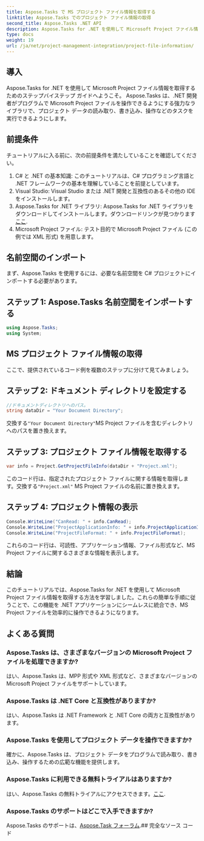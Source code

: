 ```yaml
---
title: Aspose.Tasks で MS プロジェクト ファイル情報を取得する
linktitle: Aspose.Tasks でのプロジェクト ファイル情報の取得
second_title: Aspose.Tasks .NET API
description: Aspose.Tasks for .NET を使用して Microsoft Project ファイル情報を取得する方法を学習します。コード例を含むステップバイステップのガイド。
type: docs
weight: 19
url: /ja/net/project-management-integration/project-file-information/
---
```

## 導入
Aspose.Tasks for .NET を使用して Microsoft Project ファイル情報を取得するためのステップバイステップ ガイドへようこそ。 Aspose.Tasks は、.NET 開発者がプログラムで Microsoft Project ファイルを操作できるようにする強力なライブラリで、プロジェクト データの読み取り、書き込み、操作などのタスクを実行できるようにします。
## 前提条件
チュートリアルに入る前に、次の前提条件を満たしていることを確認してください。
1. C# と .NET の基本知識: このチュートリアルは、C# プログラミング言語と .NET フレームワークの基本を理解していることを前提としています。
2. Visual Studio: Visual Studio または .NET 開発と互換性のあるその他の IDE をインストールします。
3.  Aspose.Tasks for .NET ライブラリ: Aspose.Tasks for .NET ライブラリをダウンロードしてインストールします。ダウンロードリンクが見つかります[ここ](https://releases.aspose.com/tasks/net/).
4. Microsoft Project ファイル: テスト目的で Microsoft Project ファイル (この例では XML 形式) を用意します。

## 名前空間のインポート
まず、Aspose.Tasks を使用するには、必要な名前空間を C# プロジェクトにインポートする必要があります。
## ステップ 1: Aspose.Tasks 名前空間をインポートする
```csharp
using Aspose.Tasks;
using System;

```
## MS プロジェクト ファイル情報の取得
ここで、提供されているコード例を複数のステップに分けて見てみましょう。
## ステップ 2: ドキュメント ディレクトリを設定する
```csharp
//ドキュメントディレクトリへのパス。
string dataDir = "Your Document Directory";
```
交換する`"Your Document Directory"`MS Project ファイルを含むディレクトリへのパスを置き換えます。
## ステップ 3: プロジェクト ファイル情報を取得する
```csharp
var info = Project.GetProjectFileInfo(dataDir + "Project.xml");
```
このコード行は、指定されたプロジェクト ファイルに関する情報を取得します。交換する`"Project.xml"` MS Project ファイルの名前に置き換えます。
## ステップ 4: プロジェクト情報の表示
```csharp
Console.WriteLine("CanRead: " + info.CanRead);
Console.WriteLine("ProjectApplicationInfo: " + info.ProjectApplicationInfo);
Console.WriteLine("ProjectFileFormat: " + info.ProjectFileFormat);
```
これらのコード行は、可読性、アプリケーション情報、ファイル形式など、MS Project ファイルに関するさまざまな情報を表示します。

## 結論
このチュートリアルでは、Aspose.Tasks for .NET を使用して Microsoft Project ファイル情報を取得する方法を学習しました。これらの簡単な手順に従うことで、この機能を .NET アプリケーションにシームレスに統合でき、MS Project ファイルを効率的に操作できるようになります。
## よくある質問
### Aspose.Tasks は、さまざまなバージョンの Microsoft Project ファイルを処理できますか?
はい、Aspose.Tasks は、MPP 形式や XML 形式など、さまざまなバージョンの Microsoft Project ファイルをサポートしています。
### Aspose.Tasks は .NET Core と互換性がありますか?
はい、Aspose.Tasks は .NET Framework と .NET Core の両方と互換性があります。
### Aspose.Tasks を使用してプロジェクト データを操作できますか?
確かに、Aspose.Tasks は、プロジェクト データをプログラムで読み取り、書き込み、操作するための広範な機能を提供します。
### Aspose.Tasks に利用できる無料トライアルはありますか?
はい、Aspose.Tasks の無料トライアルにアクセスできます。[ここ](https://releases.aspose.com/).
### Aspose.Tasks のサポートはどこで入手できますか?
 Aspose.Tasks のサポートは、[Aspose.Task フォーラム](https://forum.aspose.com/c/tasks/15).## 完全なソース コード